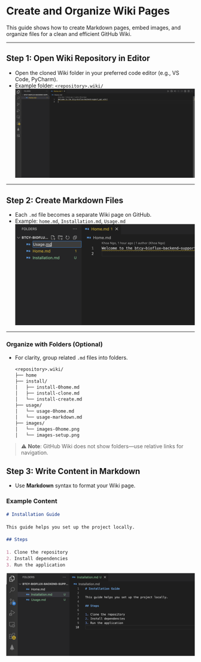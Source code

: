 # Create and Organize Wiki Pages

This guide shows how to create Markdown pages, embed images, and organize files for a clean and efficient GitHub Wiki.

---

## Step 1: Open Wiki Repository in Editor

- Open the cloned Wiki folder in your preferred code editor (e.g., VS Code, PyCharm).
- Example folder: `<repository>.wiki/`  
  ![Open in editor](images/1742616533896.png)

---

## Step 2: Create Markdown Files

- Each `.md` file becomes a separate Wiki page on GitHub.
- Example: `home.md`, `Installation.md`, `Usage.md`  
  ![Create new file](images/1742616533897.png)

---

### Organize with Folders (Optional)

- For clarity, group related `.md` files into folders.

    ```text
    <repository>.wiki/
    ├── home
    ├── install/
    │   ├── install-0home.md
    │   ├── install-clone.md
    │   └── install-create.md
    ├── usage/
    │   └── usage-0home.md
    │   └── usage-markdown.md
    ├── images/
    │   └── images-0home.png
    │   └── images-setup.png
    ```

> ⚠️ **Note**: GitHub Wiki does not show folders—use relative links for navigation.

## Step 3: Write Content in Markdown

- Use **Markdown** syntax to format your Wiki page.

### Example Content

```markdown
# Installation Guide

This guide helps you set up the project locally.

## Steps

1. Clone the repository
2. Install dependencies
3. Run the application
```

  ![View write content](images/1742616533898.png)
